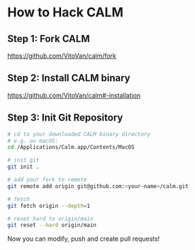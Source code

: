 # How to Hack CALM

## Step 1: Fork CALM

https://github.com/VitoVan/calm/fork

## Step 2: Install CALM binary

https://github.com/VitoVan/calm#-installation

## Step 3: Init Git Repository

```bash
# cd to your downloaded CALM binary directory
# e.g. on macOS:
cd /Applications/Calm.app/Contents/MacOS

# init git
git init .

# add your fork to remote
git remote add origin git@github.com:<your-name>/calm.git

# fetch
git fetch origin --depth=1

# reset hard to origin/main
git reset --hard origin/main
```

Now you can modify, push and create pull requests!
